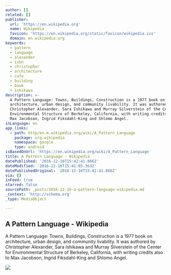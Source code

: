 ```yaml
---
author: []
related: []
publisher:
  url: 'https://en.wikipedia.org'
  name: Wikipedia
  favicon: 'https://en.wikipedia.org/static/favicon/wikipedia.ico'
  domain: en.wikipedia.org
keywords:
  - pattern
  - language
  - alexander
  - isbn
  - christopher
  - architecture
  - cafe
  - building
  - book
  - ishikawa
description: >-
  A Pattern Language: Towns, Buildings, Construction is a 1977 book on
  architecture, urban design, and community livability. It was authored by
  Christopher Alexander, Sara Ishikawa and Murray Silverstein of the Center for
  Environmental Structure of Berkeley, California, with writing credits also to
  Max Jacobson, Ingrid Fiksdahl-King and Shlomo Angel.
inLanguage: en
app_links:
  - path: http/en.m.wikipedia.org/wiki/A_Pattern_Language
    package: org.wikipedia
    namespace: google
    type: android
isBasedOnUrl: 'https://en.wikipedia.org/wiki/A_Pattern_Language'
title: A Pattern Language - Wikipedia
datePublished: '2016-12-16T15:42:41.866Z'
dateModified: '2016-12-16T15:41:05.363Z'
datePublishedOriginal: '2016-12-16T15:42:41.866Z'
via: {}
inFeed: true
starred: false
sourcePath: _posts/2016-12-16-a-pattern-language-wikipedia.md
_context: 'http://schema.org'
_type: MediaObject

---
```

<article style=""><h1>A Pattern Language - Wikipedia</h1><p>A Pattern Language: Towns, Buildings, Construction is a 1977 book on architecture, urban design, and community livability. It was authored by Christopher Alexander, Sara Ishikawa and Murray Silverstein of the Center for Environmental Structure of Berkeley, California, with writing credits also to Max Jacobson, Ingrid Fiksdahl-King and Shlomo Angel.</p><img src="https://upload.wikimedia.org/wikipedia/en/thumb/e/e6/A_Pattern_Language.jpg/220px-A_Pattern_Language.jpg" /></article>